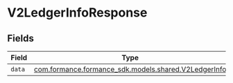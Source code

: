 # V2LedgerInfoResponse


## Fields

| Field                                                                                       | Type                                                                                        | Required                                                                                    | Description                                                                                 |
| ------------------------------------------------------------------------------------------- | ------------------------------------------------------------------------------------------- | ------------------------------------------------------------------------------------------- | ------------------------------------------------------------------------------------------- |
| `data`                                                                                      | [com.formance.formance_sdk.models.shared.V2LedgerInfo](../../models/shared/V2LedgerInfo.md) | :heavy_minus_sign:                                                                          | N/A                                                                                         |